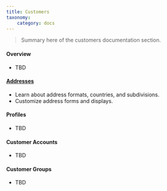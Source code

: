 ```yaml
---
title: Customers
taxonomy:
    category: docs
---
```


>Summary here of the customers documentation section.

#### Overview
- TBD

#### [Addresses](02.addresses)
- Learn about address formats, countries, and subdivisions.
- Customize address forms and displays.

#### Profiles
- TBD

#### Customer Accounts
- TBD

#### Customer Groups
- TBD
